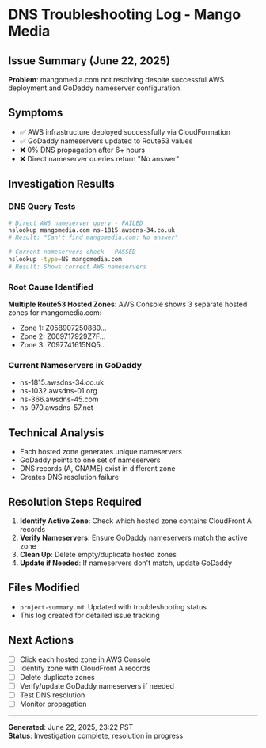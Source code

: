 # DNS Troubleshooting Log - Mango Media

## Issue Summary (June 22, 2025)
**Problem**: mangomedia.com not resolving despite successful AWS deployment and GoDaddy nameserver configuration.

## Symptoms
- ✅ AWS infrastructure deployed successfully via CloudFormation
- ✅ GoDaddy nameservers updated to Route53 values
- ❌ 0% DNS propagation after 6+ hours
- ❌ Direct nameserver queries return "No answer"

## Investigation Results

### DNS Query Tests
```bash
# Direct AWS nameserver query - FAILED
nslookup mangomedia.com ns-1815.awsdns-34.co.uk
# Result: "Can't find mangomedia.com: No answer"

# Current nameservers check - PASSED
nslookup -type=NS mangomedia.com
# Result: Shows correct AWS nameservers
```

### Root Cause Identified
**Multiple Route53 Hosted Zones**: AWS Console shows 3 separate hosted zones for mangomedia.com:
- Zone 1: Z058907250880...
- Zone 2: Z069717929Z7F...  
- Zone 3: Z097741615NQ5...

### Current Nameservers in GoDaddy
- ns-1815.awsdns-34.co.uk
- ns-1032.awsdns-01.org
- ns-366.awsdns-45.com
- ns-970.awsdns-57.net

## Technical Analysis
- Each hosted zone generates unique nameservers
- GoDaddy points to one set of nameservers
- DNS records (A, CNAME) exist in different zone
- Creates DNS resolution failure

## Resolution Steps Required
1. **Identify Active Zone**: Check which hosted zone contains CloudFront A records
2. **Verify Nameservers**: Ensure GoDaddy nameservers match the active zone
3. **Clean Up**: Delete empty/duplicate hosted zones
4. **Update if Needed**: If nameservers don't match, update GoDaddy

## Files Modified
- `project-summary.md`: Updated with troubleshooting status
- This log created for detailed issue tracking

## Next Actions
- [ ] Click each hosted zone in AWS Console
- [ ] Identify zone with CloudFront A records
- [ ] Delete duplicate zones
- [ ] Verify/update GoDaddy nameservers if needed
- [ ] Test DNS resolution
- [ ] Monitor propagation

---
**Generated**: June 22, 2025, 23:22 PST  
**Status**: Investigation complete, resolution in progress